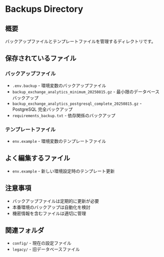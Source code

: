 # Backups Directory

## 概要

バックアップファイルとテンプレートファイルを管理するディレクトリです。

## 保存されているファイル

### バックアップファイル

- `.env.backup` - 環境変数のバックアップファイル
- `backup_exchange_analytics_minimum_20250815.gz` - 最小限のデータベースバックアップ
- `backup_exchange_analytics_postgresql_complete_20250815.gz` - PostgreSQL 完全バックアップ
- `requirements_backup.txt` - 依存関係のバックアップ

### テンプレートファイル

- `env.example` - 環境変数のテンプレートファイル

## よく編集するファイル

- `env.example` - 新しい環境設定時のテンプレート更新

## 注意事項

- バックアップファイルは定期的に更新が必要
- 本番環境のバックアップは自動化を検討
- 機密情報を含むファイルは適切に管理

## 関連フォルダ

- `config/` - 現在の設定ファイル
- `legacy/` - 旧データベースファイル
